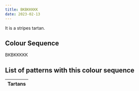 ```yaml
---
title: BKBKKKKK
date: 2023-02-13
---
```

<no value>

It is a <no value> stripes tartan.


## Colour Sequence
BKBKKKKK

## List of patterns with this colour sequence

| Tartans |
|---------------|
